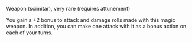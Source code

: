Weapon (scimitar), very rare (requires attunement)

You gain a +2 bonus to attack and damage rolls made with this magic weapon. In addition, you can make one attack with it as a bonus action on each of your turns.